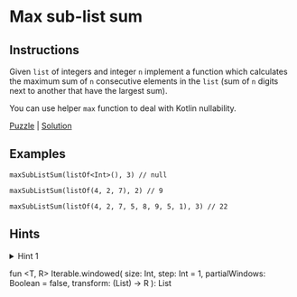 # Max sub-list sum

## Instructions


Given `list` of integers and integer `n` implement a function which calculates the maximum sum of `n` consecutive
elements in the `list` (sum of `n` digits next to another that have the largest sum). 

You can use helper `max` function to deal with Kotlin nullability.

[Puzzle](MaxSubListSum.kt) | [Solution](MaxSubListSumSolution.kt)

## Examples

```
maxSubListSum(listOf<Int>(), 3) // null

maxSubListSum(listOf(4, 2, 7), 2) // 9

maxSubListSum(listOf(4, 2, 7, 5, 8, 9, 5, 1), 3) // 22
```

## Hints

<details>
<summary>Hint 1</summary>
Use sliding window
</details>


fun <T, R> Iterable<T>.windowed(
    size: Int,
    step: Int = 1,
    partialWindows: Boolean = false,
    transform: (List<T>) -> R
): List<R>